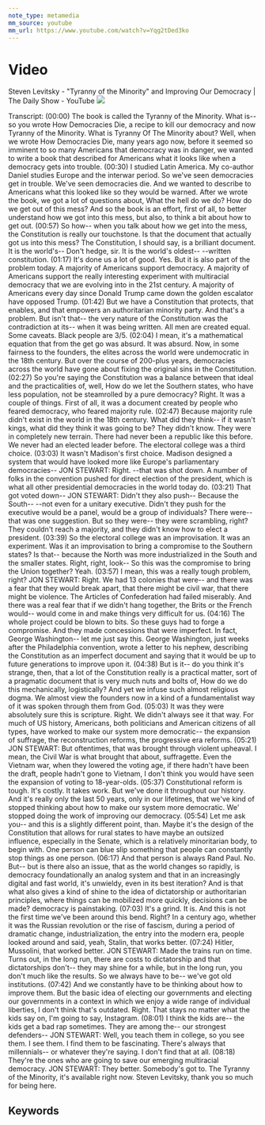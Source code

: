 ```yaml
---
note_type: metamedia
mm_source: youtube
mm_url: https://www.youtube.com/watch?v=Yqg2tDed3ko
---
```


# Video

Steven Levitsky - "Tyranny of the Minority" and Improving Our Democracy | The Daily Show - YouTube
![](https://www.youtube.com/watch?v=Yqg2tDed3ko)

Transcript:
(00:00) The book is called the Tyranny of the Minority. What is-- so you wrote How Democracies Die, a recipe to kill our democracy and now Tyranny of the Minority. What is Tyranny Of The Minority about? Well, when we wrote How Democracies Die, many years ago now, before it seemed so imminent to so many Americans that democracy was in danger, we wanted to write a book that described for Americans what it looks like when a democracy gets into trouble.
(00:30) I studied Latin America. My co-author Daniel studies Europe and the interwar period. So we've seen democracies get in trouble. We've seen democracies die. And we wanted to describe to Americans what this looked like so they would be warned. After we wrote the book, we got a lot of questions about, What the hell do we do? How do we get out of this mess? And so the book is an effort, first of all, to better understand how we got into this mess, but also, to think a bit about how to get out.
(00:57) So how-- when you talk about how we get into the mess, the Constitution is really our touchstone. Is that the document that actually got us into this mess? The Constitution, I should say, is a brilliant document. It is the world's-- Don't hedge, sir. It is the world's oldest--  --written constitution.
(01:17) It's done us a lot of good. Yes. But it is also part of the problem today. A majority of Americans support democracy. A majority of Americans support the really interesting experiment with multiracial democracy that we are evolving into in the 21st century. A majority of Americans every day since Donald Trump came down the golden escalator have opposed Trump.
(01:42) But we have a Constitution that protects, that enables, and that empowers an authoritarian minority party. And that's a problem. But isn't that-- the very nature of the Constitution was the contradiction at its-- when it was being written. All men are created equal. Some caveats. Black people are 3/5.
(02:04) I mean, it's a mathematical equation that from the get go was absurd. It was absurd. Now, in some fairness to the founders, the elites across the world were undemocratic in the 18th century. But over the course of 200-plus years, democracies across the world have gone about fixing the original sins in the Constitution.
(02:27) So you're saying the Constitution was a balance between that ideal and the practicalities of, well, How do we let the Southern states, who have less population, not be steamrolled by a pure democracy? Right. It was a couple of things. First of all, it was a document created by people who feared democracy, who feared majority rule.
(02:47) Because majority rule didn't exist in the world in the 18th century. What did they think-- if it wasn't kings, what did they think it was going to be? They didn't know. They were in completely new terrain. There had never been a republic like this before. We never had an elected leader before. The electoral college was a third choice.
(03:03) It wasn't Madison's first choice. Madison designed a system that would have looked more like Europe's parliamentary democracies-- JON STEWART: Right. --that was shot down. A number of folks in the convention pushed for direct election of the president, which is what all other presidential democracies in the world today do.
(03:21) That got voted down-- JON STEWART: Didn't they also push-- Because the South-- --not even for a unitary executive. Didn't they push for the executive would be a panel, would be a group of individuals? There were-- that was one suggestion. But so they were-- they were scrambling, right? They couldn't reach a majority, and they didn't know how to elect a president.
(03:39) So the electoral college was an improvisation. It was an experiment. Was it an improvisation to bring a compromise to the Southern states? Is that-- because the North was more industrialized in the South and the smaller states. Right, right, look-- So this was the compromise to bring the Union together? Yeah.
(03:57) I mean, this was a really tough problem, right? JON STEWART: Right. We had 13 colonies that were-- and there was a fear that they would break apart, that there might be civil war, that there might be violence. The Articles of Confederation had failed miserably. And there was a real fear that if we didn't hang together, the Brits or the French would-- would come in and make things very difficult for us.
(04:16) The whole project could be blown to bits. So these guys had to forge a compromise. And they made concessions that were imperfect. In fact, George Washington-- let me just say this. George Washington, just weeks after the Philadelphia convention, wrote a letter to his nephew, describing the Constitution as an imperfect document and saying that it would be up to future generations to improve upon it.
(04:38) But is it-- do you think it's strange, then, that a lot of the Constitution really is a practical matter, sort of a pragmatic document that is very much nuts and bolts of, How do we do this mechanically, logistically? And yet we infuse such almost religious dogma. We almost view the founders now in a kind of a fundamentalist way of it was spoken through them from God.
(05:03) It was they were absolutely sure this is scripture. Right. We didn't always see it that way. For much of US history, Americans, both politicians and American citizens of all types, have worked to make our system more democratic-- the expansion of suffrage, the reconstruction reforms, the progressive era reforms.
(05:21) JON STEWART: But oftentimes, that was brought through violent upheaval. I mean, the Civil War is what brought that about, suffragette. Even the Vietnam war, when they lowered the voting age, if there hadn't have been the draft, people hadn't gone to Vietnam, I don't think you would have seen the expansion of voting to 18-year-olds.
(05:37) Constitutional reform is tough. It's costly. It takes work. But we've done it throughout our history. And it's really only the last 50 years, only in our lifetimes, that we've kind of stopped thinking about how to make our system more democratic. We' stopped doing the work of improving our democracy.
(05:54) Let me ask you-- and this is a slightly different point, than. Maybe it's the design of the Constitution that allows for rural states to have maybe an outsized influence, especially in the Senate, which is a relatively minoritarian body, to begin with. One person can blue slip something that people can constantly stop things as one person.
(06:17) And that person is always Rand Paul. No.  But-- but is there also an issue, that as the world changes so rapidly, is democracy foundationally an analog system and that in an increasingly digital and fast world, it's unwieldy, even in its best iteration? And is that what also gives a kind of shine to the idea of dictatorship or authoritarian principles, where things can be mobilized more quickly, decisions can be made? democracy is painstaking.
(07:03) It's a grind. It is. And this is not the first time we've been around this bend. Right? In a century ago, whether it was the Russian revolution or the rise of fascism, during a period of dramatic change, industrialization, the entry into the modern era, people looked around and said, yeah, Stalin, that works better.
(07:24) Hitler, Mussolini, that worked better. JON STEWART: Made the trains run on time. Turns out, in the long run, there are costs to dictatorship and that dictatorships don't-- they may shine for a while, but in the long run, you don't much like the results. So we always have to be-- we've got old institutions.
(07:42) And we constantly have to be thinking about how to improve them. But the basic idea of electing our governments and electing our governments in a context in which we enjoy a wide range of individual liberties, I don't think that's outdated. Right. That stays no matter what the kids say on, I'm going to say, Instagram.
(08:01)  I think the kids are-- the kids get a bad rap sometimes. They are among the-- our strongest defenders-- JON STEWART: Well, you teach them in college, so you see them. I see them. I find them to be fascinating. There's always that millennials-- or whatever they're saying. I don't find that at all.
(08:18) They're the ones who are going to save our emerging multiracial democracy. JON STEWART: They better.  Somebody's got to. The Tyranny of the Minority, it's available right now. Steven Levitsky, thank you so much for being here.


## Keywords